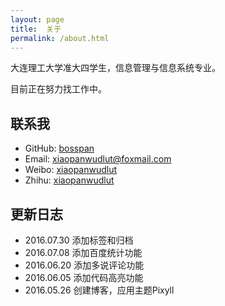```yaml
---
layout: page
title:  关于
permalink: /about.html
---
```


大连理工大学准大四学生，信息管理与信息系统专业。

目前正在努力找工作中。

## 联系我

- GitHub: [bosspan](https://github.com/bosspan)
- Email: xiaopanwudlut@foxmail.com
- Weibo: [xiaopanwudlut](http://weibo.com/u/5035168036)
- Zhihu: [xiaopanwudlut](https://www.zhihu.com/people/xiaopanwudlut)

## 更新日志

- 2016.07.30 添加标签和归档
- 2016.07.08 添加百度统计功能
- 2016.06.20 添加多说评论功能
- 2016.06.05 添加代码高亮功能
- 2016.05.26 创建博客，应用主题Pixyll

